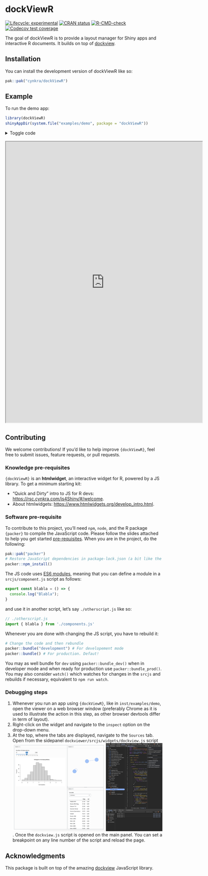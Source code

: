 # dockViewR


<!-- index.md is generated from index.Rmd. Please edit that file -->
<!-- badges: start -->

[![Lifecycle:
experimental](https://img.shields.io/badge/lifecycle-experimental-orange.svg)](https://lifecycle.r-lib.org/articles/stages.html#experimental)
[![CRAN
status](https://www.r-pkg.org/badges/version/dockViewR.png)](https://CRAN.R-project.org/package=dockViewR)
[![R-CMD-check](https://github.com/cynkra/dockViewR/actions/workflows/R-CMD-check.yaml/badge.svg)](https://github.com/cynkra/dockViewR/actions/workflows/R-CMD-check.yaml)
[![Codecov test
coverage](https://codecov.io/gh/cynkra/dockViewR/graph/badge.svg)](https://app.codecov.io/gh/cynkra/dockViewR)
<!-- badges: end -->

The goal of dockViewR is to provide a layout manager for Shiny apps and
interactive R documents. It builds on top of
[dockview](https://dockview.dev/).

## Installation

You can install the development version of dockViewR like so:

``` r
pak::pak("cynkra/dockViewR")
```

## Example

To run the demo app:

``` r
library(dockViewR)
shinyAppDir(system.file("examples/demo", package = "dockViewR"))
```

<details>
<summary>
Toggle code
</summary>

``` r
library(shiny)
library(bslib)
library(visNetwork)
library(dockViewR)

nodes <- data.frame(id = 1:3)
edges <- data.frame(from = c(1, 2), to = c(1, 3))

ui <- page_fillable(
  dockViewOutput("dock")
)

server <- function(input, output, session) {
  exportTestValues(
    panel_ids = get_panels_ids("dock"),
    active_group = get_active_group("dock"),
    grid = get_grid("dock")
  )

  output$dock <- renderDockView({
    dock_view(
      panels = list(
        panel(
          id = "1",
          title = "Panel 1",
          content = tagList(
            sliderInput(
              "obs",
              "Number of observations:",
              min = 0,
              max = 1000,
              value = 500
            ),
            plotOutput("distPlot")
          )
        ),
        panel(
          id = "2",
          title = "Panel 2",
          content = tagList(
            visNetworkOutput("network")
          ),
          position = list(
            referencePanel = "1",
            direction = "right"
          ),
          minimumWidth = 500
        ),
        panel(
          id = "3",
          title = "Panel 3",
          content = tagList(
            selectInput(
              "variable",
              "Variable:",
              c("Cylinders" = "cyl", "Transmission" = "am", "Gears" = "gear")
            ),
            tableOutput("data")
          ),
          position = list(
            referencePanel = "2",
            direction = "below"
          )
        )
      ),
      theme = "replit"
    )
  })

  output$distPlot <- renderPlot({
    req(input$obs)
    hist(rnorm(input$obs))
  })

  output$network <- renderVisNetwork({
    visNetwork(nodes, edges, width = "100%")
  })

  output$data <- renderTable(
    {
      mtcars[, c("mpg", input$variable), drop = FALSE]
    },
    rownames = TRUE
  )
}

shinyApp(ui, server)
```

</details>

<br/>

<iframe class="border border-5 rounded shadow-lg" src="https://shinylive.io/r/app/#h=0&amp;code=NobwRAdghgtgpmAXGKAHVA6ASmANGAYwHsIAXOMpMAdzgCMAnRRASwgGdSoAbbgCgA6YACZECAawBqLONSxDcAAgZxURdooC8ioQAtSpVO0QB6EwzbkGAMygE4GAOYtSugK50MLIuctwbdnAAtNRQ7DBBBAxQECZCAJQCENwsjFAMAJ58ohLSsliJHLpsGQCC6AAiLAx87BmccDAY1izccIJgcAAesKht7CbCjUQKiqh24lCOcFo6ImJSMnIJ8WAAvgC6QA" width="125%" height="900px"></iframe>

## Contributing

We welcome contributions! If you’d like to help improve `{dockViewR}`,
feel free to submit issues, feature requests, or pull requests.

### Knowledge pre-requisites

`{dockViewR}` is an **htmlwidget**, an interactive widget for R, powered
by a JS library. To get a minimum starting kit:

-   “Quick and Dirty” intro to JS for R devs:
    https://rsc.cynkra.com/js4Shiny/#/welcome.
-   About htmlwidgets: https://www.htmlwidgets.org/develop_intro.html.

### Software pre-requisite

To contribute to this project, you’ll need `npm`, `node`, and the R
package `{packer}` to compile the JavaScript code. Please follow the
slides attached to help you get started
[pre-requisites](https://rsc.cynkra.com/js4Shiny/#/software-pre-requisites).
When you are in the project, do the following:

``` r
pak::pak("packer")
# Restore JavaScript dependencies in package-lock.json (a bit like the renv.lock)
packer::npm_install()
```

The JS code uses [ES6
modules](https://rsc.cynkra.com/js4Shiny/#/modularisation-code-management),
meaning that you can define a module in a `srcjs/component.js` script as
follows:

``` js
export const blabla = () => {
  console.log("Blabla");
}
```

and use it in another script, let’s say `./otherscript.js` like so:

``` js
// ./otherscript.js
import { blabla } from './components.js'
```

Whenever you are done with changing the JS script, you have to rebuild
it:

``` r
# Change the code and then rebundle
packer::bundle("development") # For developement mode
packer::bundle() # For production. Defaut!
```

You may as well bundle for `dev` using `packer::bundle_dev()` when in
developer mode and when ready for production use
`packer::bundle_prod()`. You may also consider `watch()` which watches
for changes in the `srcjs` and rebuilds if necessary, equivalent to
`⁠npm run watch⁠`.

### Debugging steps

1.  Whenever you run an app using `{dockViewR}`, like in
    `inst/examples/demo`, open the viewer on a web browser window
    (preferably Chrome as it is used to illustrate the action in this
    step, as other browser devtools differ in term of layout).
2.  Right-click on the widget and navigate to the `inspect` option on
    the drop-down menu.
3.  At the top, where the tabs are displayed, navigate to the `Sources`
    tab. Open from the sidepanel `dockviewer/srcjs/widgets/dockview.js`
    script ![Inspector tabs are opened](inst/images/debug.png). Once the
    `dockview.js` script is opened on the main panel. You can set a
    breakpoint on any line number of the script and reload the page.

## Acknowledgments

This package is built on top of the amazing
[dockview](https://dockview.dev/) JavaScript library.
